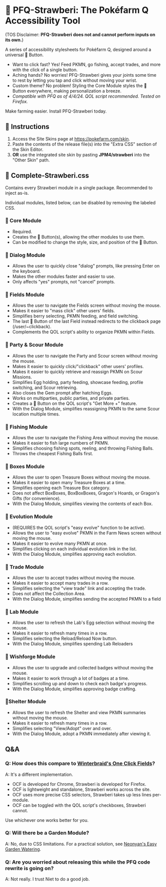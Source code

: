 # 🍓 PFQ-Strawberi: The Pokéfarm Q Accessibility Tool
(TOS Disclaimer: **PFQ-Strawberi does not and cannot perform inputs on its own.**)

A series of accessibility stylesheets for Pokéfarm Q, designed around a universal 🍓 Button.
- Want to click fast? Yes! Feed PKMN, go fishing, accept trades, and more with the click of a single button.
- Aching hands? No worries! PFQ-Strawberi gives your joints some time to rest by letting you tap and click without moving your wrist.
- Custom theme? No problem! Styling the Core Module styles the 🍓 Button everywhere, making personalization a breeze.
- *Compatible with PFQ as of 4/4/24. QOL script recommended. Tested on Firefox.*

Make farming easier. Install PFQ-Strawberi today.

## 🍓 Instructions
1. Access the Site Skins page at https://pokefarm.com/skin.
2. Paste the contents of the release file(s) into the "Extra CSS" section of the Skin Editor.
3. **OR** use the integrated site skin by pasting **JPM4/strawberi** into the "Other Skin" path.

## 🍓 Complete-Strawberi.css
Contains every Strawberi module in a single package. Recommended to inject as-is.

Individual modules, listed below, can be disabled by removing the labeled CSS.

### 🍓 Core Module
- Required.
- Creates the 🍓 Button(s), allowing the other modules to use them.
- Can be modified to change the style, size, and position of the 🍓 Button.

### 🍓 Dialog Module
- Allows the user to quickly close "dialog" prompts, like pressing Enter on the keyboard.
- Makes the other modules faster and easier to use.
- Only affects "yes" prompts, not "cancel" prompts.

### 🍓 Fields Module
- Allows the user to navigate the Fields screen without moving the mouse.
- Makes it easier to "mass click" other users' fields.
- Simplifies berry selecting, PKMN feeding, and field switching.
- The last 🍓 Button of the last Field instead redirects to the clickback page (/user/~clickback).
- Complements the QOL script's ability to organize PKMN within Fields.

### 🍓 Party & Scour Module
- Allows the user to navigate the Party and Scour screen without moving the mouse.
- Makes it easier to quickly click/"clickback" other users' profiles.
- Makes it easier to quickly retrieve and reassign PKMN on Scour Missions.
- Simplifies Egg holding, party feeding, showcase feeding, profile switching, and Scour retrieving.
- Also closes the Gem prompt after hatching Eggs.
- Works on multiparties, public parties, and private parties.
- Creates a 🍓 Button on the QOL script's "Get More +" feature.
- With the Dialog Module, simplifies reassigning PKMN to the same Scour location multiple times.

### 🍓 Fishing Module
- Allows the user to navigate the Fishing Area without moving the mouse.
- Makes it easier to fish large numbers of PKMN.
- Simplifies choosing fishing spots, reeling, and throwing Fishing Balls.
- Throws the cheapest Fishing Balls first.

### 🍓 Boxes Module
- Allows the user to open Treasure Boxes without moving the mouse.
- Makes it easier to open many Treasure Boxes at a time.
- Simplifies opening each Treasure Box category.
- Does not affect BoxBoxes, BoxBoxBoxes, Gragon's Hoards, or Gragon's Gifts (for convenience).
- With the Dialog Module, simplifies viewing the contents of each Box.

### 🍓 Evolution Module
- (REQUIRES the QOL script's "easy evolve" function to be active).
- Allows the user to "easy evolve" PKMN in the Farm News screen without moving the mouse.
- Makes it easier to evolve many PKMN at once.
- Simplifies clicking on each individual evolution link in the list.
- With the Dialog Module, simplifies approving each evolution.

### 🍓 Trade Module
- Allows the user to accept trades without moving the mouse.
- Makes it easier to accept many trades in a row.
- Simplifies selecting the "view trade" link and accepting the trade.
- Does not affect the Collection Area.
- With the Dialog Module, simplifies sending the accepted PKMN to a field

### 🍓 Lab Module
- Allows the user to refresh the Lab's Egg selection without moving the mouse.
- Makes it easier to refresh many times in a row.
- Simplifies selecting the Reload/Reload Now button.
- With the Dialog Module, simplifies spending Lab Reloaders

### 🍓 Wishforge Module
- Allows the user to upgrade and collected badges without moving the mouse.
- Makes it easier to work through a lot of badges at a time.
- Simplifies scrolling up and down to check each badge's progress.
- With the Dialog Module, simplifies approving badge crafting.

### 🍓Shelter Module
- Allows the user to refresh the Shelter and view PKMN summaries without moving the mouse.
- Makes it easier to refresh many times in a row.
- Simplifies selecting "View/Adopt" over and over.
- With the Dialog Module, adopt a PKMN immediately after viewing it.

## Q&A

### Q: How does this compare to [Winterbraid's One Click Fields](https://pfq.link/~Mzx6)?
A: It's a different implementation.
- OCF is developed for Chrome, Strawberi is developed for Firefox.
- OCF is lightweight and standalone, Strawberi works across the site.
- OCF uses more precise CSS selectors, Strawberi takes up less lines per-module.
- OCF can be toggled with the QOL script's checkboxes, Strawberi cannot.

Use whichever one works better for you.

### Q: Will there be a Garden Module?
A: No, due to CSS limitations. For a practical solution, see [Neonyan's Easy Garden Watering](https://pfq.link/~V9yD).

### Q: Are you worried about releasing this while the PFQ code rewrite is going on?
A: Not really. I trust Niet to do a good job.
